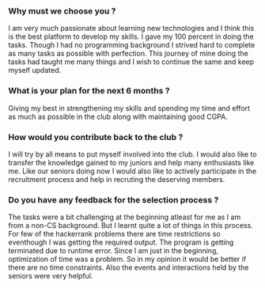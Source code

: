  ### **Why must we choose you ?**
 
I am very much passionate about learning new technologies and I think this is the best platform to develop my skills. I gave my 100 percent in doing the tasks. Though I had no programming background I strived hard to complete as many tasks as possible with perfection. This journey of mine doing the tasks had taught me many things and I wish to continue the same and keep myself updated.

 ### **What is your plan for the next 6 months ?**
 
Giving my best in strengthening my skills and spending my time and effort as much as possible in the club along with maintaining good CGPA.

 ### **How would you contribute back to the club ?**
 
I will try by all means to put myself involved into the club. I would also like to transfer the knowledge gained to my juniors and help many enthusiasts like me. Like our seniors doing now I would also like to actively participate in the recruitment process and help in recruting the deserving members.

### **Do you have any feedback for the selection process ?**

The tasks were a bit challenging at the beginning atleast for me as I am from a non-CS background. But I learnt quite a lot of things in this process. For few of the hackerrank problems there are time restrictions so eventhough I was getting the required output. The program is getting terminated due to runtime error. Since I am just in the beginning, optimization of time was a problem. So in my opinion it would be better if there are no time constraints. Also the events and interactions held by the seniors were very helpful.
